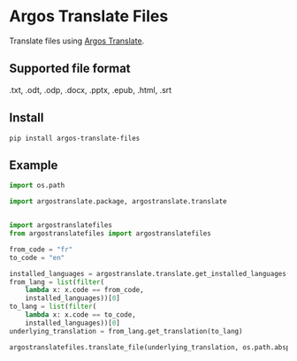 # Argos Translate Files

Translate files using [Argos Translate](https://github.com/argosopentech/argos-translate).

## Supported file format

.txt, .odt, .odp, .docx, .pptx, .epub, .html, .srt

## Install

```
pip install argos-translate-files
```


## Example

```python
import os.path

import argostranslate.package, argostranslate.translate


import argostranslatefiles
from argostranslatefiles import argostranslatefiles

from_code = "fr"
to_code = "en"

installed_languages = argostranslate.translate.get_installed_languages()
from_lang = list(filter(
    lambda x: x.code == from_code,
    installed_languages))[0]
to_lang = list(filter(
    lambda x: x.code == to_code,
    installed_languages))[0]
underlying_translation = from_lang.get_translation(to_lang)

argostranslatefiles.translate_file(underlying_translation, os.path.abspath('path/to/file.txt'))

```
